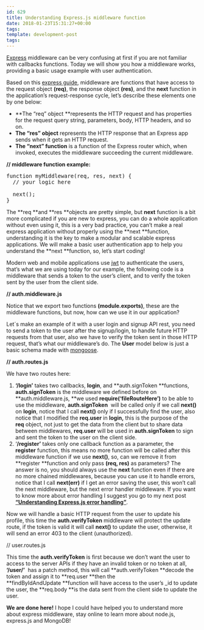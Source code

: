 ```yaml
---
id: 629
title: Understanding Express.js middleware function
date: 2018-01-23T15:31:27+00:00
tags: 
template: development-post
tags:
---
```

[Express](http://expressjs.com) middleware can be very confusing at first if you are not familiar with callbacks functions. Today we will show you how a middleware works, providing a basic usage example with user authentication.

Based on this&nbsp;[express guide](http://expressjs.com/en/guide/writing-middleware.html), middleware are functions that have access to the request object **(req)**, the response object **(res)**, and the&nbsp;**next**&nbsp;function in the application’s request-response cycle, let’s describe these elements one by one below:

  * **The&nbsp;“req” object&nbsp;**represents the HTTP request and has properties for the request query string, parameters, body, HTTP headers, and so on.
  * **The&nbsp;“res”&nbsp;object**&nbsp;represents the HTTP response that an Express app sends when it gets an HTTP request.
  * **The&nbsp;“next”&nbsp;function**&nbsp;is a function of the Express router which, when invoked, executes the middleware succeeding the current middleware.

**// middleware function example:** 

<pre class="prettyprint">function myMiddleware(req, res, next) {
  // your logic here

  next();
}</pre>

The **req&nbsp;**and **res&nbsp;**objects are pretty simple, but **next**&nbsp;function is a bit more complicated if you are new to express, you can do a whole application without even using it, this is a very bad practice, you can’t make a real express application without properly using the **next&nbsp;**function, understanding it is the key to make a modular and scalable express applications. We will make a basic user authentication app to help you understand the **next&nbsp;**function, so, let’s start coding!

Modern web and mobile applications use [jwt](https://jwt.io/) to authenticate the users, that’s what we are using today for our example, the following code is a middleware that sends a token to the user’s client, and to verify the token sent by the user from the client side.

**// auth.middleware.js**

<div class="gist-oembed" data-gist="NodeJoSe/3435453e72c6bdfbeaf30ebb250cece7.json">
</div>

Notice that we export two functions **(module.exports)**, these are the middleware functions, but now, how can we use it in our application?

Let´s make an example of it with a user login and signup API rest, you need to send a token to the user after the signup/login, to handle future HTTP requests from that user, also we have to verify the token sent in those HTTP request, that’s what our middleware’s do. The **User**&nbsp;model below is just a basic schema made with [mongoose](https://github.com/Automattic/mongoose).

**// auth.routes.js**

<div class="gist-oembed" data-gist="NodeJoSe/3806d75369480ac82f09e87dc533e345.json">
</div>

We have two routes here:

  1. **‘/login’** takes two callbacks, **login**, and **auth.signToken&nbsp;**functions, **auth.signToken**&nbsp;is the middleware we defined before on **auth.middleware.js,&nbsp;**we used **require(‘fileRouteHere’)** to be able to use the middleware,&nbsp;**auth.signToken**&nbsp; will be called only if we call **next()** on **login**, notice that I call **next()** only if I successfully find the user, also notice that I modified the **req.user**&nbsp;in **login,** this is the purpose of the **req**&nbsp;object, not just to get the data from the client but to share data between middlewares, **req.user**&nbsp;will be used in **auth.signToken**&nbsp;to sign and sent the token to the user on the client side.
  2. &#8216;**/register&#8217;** takes only one callback function as a parameter, the **register**&nbsp;function, this means no more function will be called after this middleware function if we use **next()**, so, can we remove it from **register&nbsp;**function and only pass **(req, res)** as parameters? The answer is no, you should always use the **next** function even if there are no more chained middlewares, because you can use it to handle errors, notice that I call **next(err)** if I get an error saving the user, this won’t call the next middleware, but the next error handler middleware. If you want to know more about error handling I suggest you go to my next post [**&#8220;Understanding Express.js error handling&#8221;**](https://community.4geeks.co/?p=642&preview=true).

Now we will handle a basic HTTP request from the user to update his profile, this time the **auth.verifyToken**&nbsp;middleware will protect the update route, if the token is valid it will call **next()** to update the user, otherwise, it will send an error 403 to the client (unauthorized).
  
// user.routes.js

<div class="gist-oembed" data-gist="NodeJoSe/5c39446915898037796bfc2fcf7a5882.json">
</div>

This time the **auth.verifyToken**&nbsp;is first because we don’t want the user to access to the server APIs if they have an invalid token or no token at all, **‘/user/’** &nbsp;has a patch method, this will call **auth.verifyToken&nbsp;**decode the token and assign it to **req.user&nbsp;**then the **findByIdAndUpdate&nbsp;**function will have access to the user’s _id to update the user, the **req.body&nbsp;**is the data sent from the client side to update the user.

**We are done here!** I hope I could have helped you to understand more about express middleware, stay online to learn more about node.js, express.js and MongoDB!